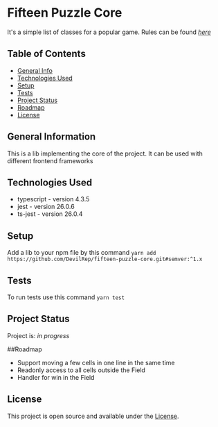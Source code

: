 # Fifteen Puzzle Core
It's a simple list of classes for a popular game.
Rules can be found [_here_](https://en.wikipedia.org/wiki/15_puzzle)


## Table of Contents
* [General Info](#general-information)
* [Technologies Used](#technologies-used)
* [Setup](#setup)
* [Tests](#tests)
* [Project Status](#project-status)
* [Roadmap](#roadmap)
* [License](#license)


## General Information
This is a lib implementing the core of the project. It can be used with different frontend frameworks


## Technologies Used
- typescript - version 4.3.5
- jest - version 26.0.6
- ts-jest - version 26.0.4


## Setup
Add a lib to your npm file by this command ```yarn add https://github.com/DevilRep/fifteen-puzzle-core.git#semver:^1.x```


## Tests
To run tests use this command ```yarn test```

## Project Status
Project is: _in progress_


##Roadmap
* Support moving a few cells in one line in the same time
* Readonly access to all cells outside the Field
* Handler for win in the Field


## License
This project is open source and available under the [License](https://github.com/DevilRep/fifteen-puzzle/blob/main/LICENSE).
